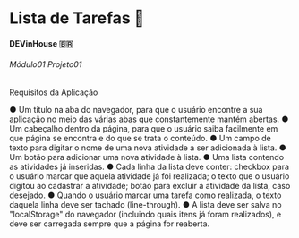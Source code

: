 # Lista de Tarefas :notebook:

#### DEVinHouse :brazil:

###### Módulo01 Projeto01

Requisitos da Aplicação

● Um título na aba do navegador, para que o usuário encontre a sua aplicação no meio das
várias abas que constantemente mantém abertas.
● Um cabeçalho dentro da página, para que o usuário saiba facilmente em que página se
encontra e do que se trata o conteúdo.
● Um campo de texto para digitar o nome de uma nova atividade a ser adicionada à lista.
● Um botão para adicionar uma nova atividade à lista.
● Uma lista contendo as atividades já inseridas.
● Cada linha da lista deve conter: checkbox para o usuário marcar que aquela atividade já
foi realizada; o texto que o usuário digitou ao cadastrar a atividade; botão para excluir a
atividade da lista, caso desejado.
● Quando o usuário marcar uma tarefa como realizada, o texto daquela linha deve ser
tachado (line-through).
● A lista deve ser salva no "localStorage" do navegador (incluindo quais itens já foram
realizados), e deve ser carregada sempre que a página for reaberta.